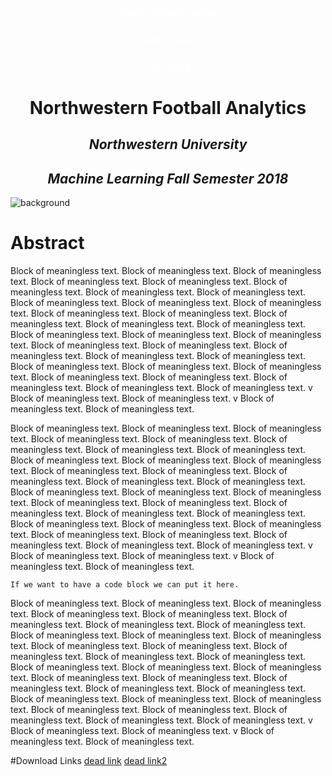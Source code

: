 <h3 style="text-align:center; color:white; font-family:georgia;">Noah Caldwell-Gatsos</h3>
<h3 style="text-align:center; color:white; font-family:georgia">Vamsi Banda</h3>
<h3 style="text-align:center; color:white; font-family:georgia">Eric Yang</h3>

<h1 style="text-align:center;">Northwestern Football Analytics</h1>

<h2 style="text-align:center;"><i>Northwestern University</i></h2>
<h2 style="text-align:center;"><i>Machine Learning Fall Semester 2018</i></h2>

![background](https://raw.githubusercontent.com/ncaldwell17/ncaldwell17.github.io/master/_source/_images/background.jpg)




# Abstract

Block of meaningless text. Block of meaningless text. Block of meaningless text. Block of meaningless text. Block of meaningless text. Block of meaningless text. Block of meaningless text. Block of meaningless text. Block of meaningless text. Block of meaningless text. Block of meaningless text. Block of meaningless text. Block of meaningless text. Block of meaningless text. Block of meaningless text. Block of meaningless text. Block of meaningless text. Block of meaningless text. Block of meaningless text. Block of meaningless text. Block of meaningless text. Block of meaningless text. Block of meaningless text. Block of meaningless text. Block of meaningless text. Block of meaningless text. Block of meaningless text. Block of meaningless text. Block of meaningless text. Block of meaningless text. Block of meaningless text. Block of meaningless text. v Block of meaningless text. Block of meaningless text. v Block of meaningless text. Block of meaningless text.

Block of meaningless text. Block of meaningless text. Block of meaningless text. Block of meaningless text. Block of meaningless text. Block of meaningless text. Block of meaningless text. Block of meaningless text. Block of meaningless text. Block of meaningless text. Block of meaningless text. Block of meaningless text. Block of meaningless text. Block of meaningless text. Block of meaningless text. Block of meaningless text. Block of meaningless text. Block of meaningless text. Block of meaningless text. Block of meaningless text. Block of meaningless text. Block of meaningless text. Block of meaningless text. Block of meaningless text. Block of meaningless text. Block of meaningless text. Block of meaningless text. Block of meaningless text. Block of meaningless text. Block of meaningless text. Block of meaningless text. Block of meaningless text. v Block of meaningless text. Block of meaningless text. v Block of meaningless text. Block of meaningless text.
```
If we want to have a code block we can put it here.
```

Block of meaningless text. Block of meaningless text. Block of meaningless text. Block of meaningless text. Block of meaningless text. Block of meaningless text. Block of meaningless text. Block of meaningless text. Block of meaningless text. Block of meaningless text. Block of meaningless text. Block of meaningless text. Block of meaningless text. Block of meaningless text. Block of meaningless text. Block of meaningless text. Block of meaningless text. Block of meaningless text. Block of meaningless text. Block of meaningless text. Block of meaningless text. Block of meaningless text. Block of meaningless text. Block of meaningless text. Block of meaningless text. Block of meaningless text. Block of meaningless text. Block of meaningless text. Block of meaningless text. Block of meaningless text. Block of meaningless text. Block of meaningless text. v Block of meaningless text. Block of meaningless text. v Block of meaningless text. Block of meaningless text.

#Download Links
[dead link](www.linktonowhere.com)
[dead link2](www.linktonowhere.com)


      

